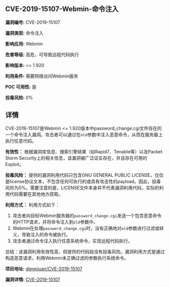 ## CVE-2019-15107-Webmin-命令注入

**漏洞编号:** CVE-2019-15107

**漏洞类型:** 命令注入

**影响应用:** Webmin

**危害等级:** 高危，可导致远程代码执行

**影响版本:** <= 1.920

**利用条件:** 需要网络访问Webmin服务

**POC 可用性:** 是

**投毒风险:** 0%

## 详情

CVE-2019-15107是Webmin <= 1.920版本中password_change.cgi文件存在的一个命令注入漏洞。攻击者可以通过在`old`参数中注入恶意命令，从而在服务器上执行任意代码。

**有效性：**
根据漏洞库信息、搜索引擎结果（如Rapid7、Tenable等）以及Packet Storm Security上的相关信息，该漏洞被广泛证实存在，并且存在可用的Exploit。

**投毒风险：**
提供的漏洞利用代码只包含GNU GENERAL PUBLIC LICENSE，仅仅是license协议文本，不包含任何可执行的或具有攻击性的payload。因此，投毒风险为0%。需要注意的是，LICENSE文件本身并不代表漏洞利用代码，实际的利用代码需要在其他地方获取。

**利用方式：**
利用方式如下：
1.  攻击者向目标Webmin服务器的`password_change.cgi`发送一个包含恶意命令的HTTP请求，并将命令注入到`old`参数中。
2.  Webmin在处理`password_change.cgi`时，没有正确地对`old`参数进行过滤或转义，导致注入的命令被执行。
3.  攻击者通过命令注入执行任意系统命令，实现远程代码执行。

总结：该漏洞利用有效性高，但提供的代码段没有投毒风险。漏洞利用方式是通过构造恶意请求，利用Webmin未正确过滤的参数执行系统命令。

**项目地址:** [diegojuan/CVE-2019-15107](https://github.com/diegojuan/CVE-2019-15107)

**漏洞详情:** [CVE-2019-15107](https://nvd.nist.gov/vuln/detail/CVE-2019-15107)